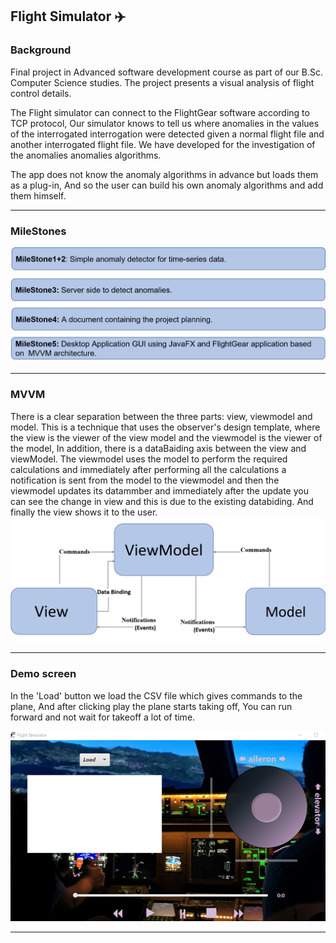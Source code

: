 ﻿## Flight Simulator ✈️


### Background
Final project in Advanced software development course
as part of our B.Sc. Computer Science studies.
The project presents a visual analysis of flight control details.


The Flight simulator can connect to the FlightGear software according to TCP protocol,
Our simulator knows to tell us where anomalies in the values ​​of the interrogated interrogation were detected given a normal flight file and another interrogated flight file.
We have developed for the investigation of the anomalies anomalies algorithms.

The app does not know the anomaly algorithms in advance but loads them as a plug-in,
And so the user can build his own anomaly algorithms and add them himself.

---

### MileStones
<img src="img\img01.png" width=555>

---

### MVVM
There is a clear separation between the three parts: view, viewmodel and model.
This is a technique that uses the observer's design template, where the view is the viewer of the view model and the viewmodel is the viewer of the model,
In addition, there is a dataBaiding axis between the view and viewModel.
The viewmodel uses the model to perform the required calculations and immediately after performing all the calculations a notification is sent from the model to the viewmodel and then the viewmodel updates its datammber and immediately after the update you can see the change in view and this is due to the existing databiding. And finally the view shows it to the user.
<img src="img\img02.png" width=555>

---

### Demo screen
In the 'Load' button we load the CSV file which gives commands to the plane,
And after clicking play the plane starts taking off,
You can run forward and not wait for takeoff a lot of time.

<img src="img\img03.png" width=555>

---


